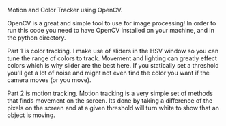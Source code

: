 Motion and Color Tracker using OpenCV. 

OpenCV is a great and simple tool to use for image processing! In order to run this code you need to have OpenCV installed
on your machine, and in the python directory. 

Part 1 is color tracking. I make use of sliders in the HSV window so you can tune the range of colors to track. Movement and 
lighting can greatly effect colors which is why slider are the best here. If you statically set a threshold you'll get a lot of
noise and might not even find the color you want if the camera moves (or you move). 

Part 2 is motion tracking. Motion tracking is a very simple set of methods that finds movement on the screen. Its done by taking
a difference of the pixels on the screen and at a given threshold will turn white to show that an object is moving. 
